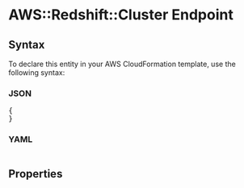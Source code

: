 # AWS::Redshift::Cluster Endpoint

## Syntax

To declare this entity in your AWS CloudFormation template, use the following syntax:

### JSON

<pre>
{
}
</pre>

### YAML

<pre>
</pre>

## Properties

